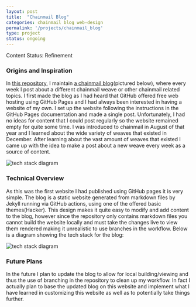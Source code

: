 ```yaml
---
layout: post
title:  "Chainmail Blog"
categories: chainmail blog web-design
permalink: '/projects/chainmail_blog'
type: project
status: ongoing
---
```


Content Status: Refinement

### Origins and Inspiration

In [this repository](https://github.com/moaatt2/test-blog), I maintain [a chainmail blog](https://moaatt2.github.io/test-blog/)(pictured below), where every week I post about a different chainmail weave or other chainmail related topics. I first made the blog as I had heard that GitHub offered free web hosting using GitHub Pages and I had always been interested in having a website of my own. I set up the website following the instructions in the GitHub Pages documentation and made a single post. Unfortunately, I had no ideas for content that I could post regularly so the website remained empty for quite some time. I was introduced to chainmail in August of that year and I learned about the wide variety of weaves that existed in December. After learning about the vast amount of weaves that existed I came up with the idea to make a post about a new weave every week as a source of content.

![tech stack diagram](/assets/images/projects/2022-06-19-chainmail-blog/blog_screenshot.png)

### Technical Overview

As this was the first website I had published using GitHub pages it is very simple. The blog is a static website generated from markdown files by Jekyll running via GitHub actions, using one of the offered basic themes(Hacker). This design makes it quite easy to modify and add content to the blog, however since the repository only contains markdown files you cannot build the website locally and must take the changes live to view them rendered making it unrealistic to use branches in the workflow. Below is a diagram showing the tech stack for the blog:

![tech stack diagram](/assets/images/projects/2022-06-19-chainmail-blog/tech_stack_diagram.png)

### Future Plans

In the future I plan to update the blog to allow for local building/viewing  and thus the use of branching in the repository to clean up my workflow. In fact I actually plan to base the updated blog on this website and implement what I have learned in customizing this website as well as to potentially take things further.
